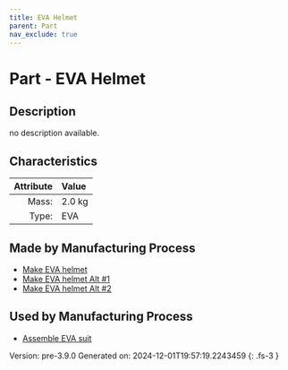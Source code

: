 ```yaml
---
title: EVA Helmet
parent: Part
nav_exclude: true
---
```

# Part - EVA Helmet

## Description
no description available.

## Characteristics

| Attribute      | Value |
|--------:|:------|
|Mass:|2.0 kg|
|Type:|EVA|

## Made by Manufacturing Process

- [Make EVA helmet](../process/make-eva-helmet.html)
- [Make EVA helmet Alt #1](../process/make-eva-helmet-alt--1.html)
- [Make EVA helmet Alt #2](../process/make-eva-helmet-alt--2.html)

## Used by Manufacturing Process

- [Assemble EVA suit](../process/assemble-eva-suit.html)


Version: pre-3.9.0 Generated on: 2024-12-01T19:57:19.2243459
{: .fs-3 }

